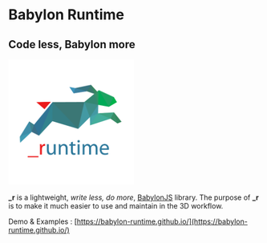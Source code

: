 # Babylon Runtime

## Code less, Babylon more

<img src="https://raw.githubusercontent.com/babylon-runtime/_r.assets/master/_runtime-logo/exports/_runtime-logo_circleWhite_512.png" alt="babylon runtime logo" width="250" >

**_r** is a lightweight, *write less, do more*, [BabylonJS](https://babylon.com) library. The purpose of **_r** is to make it much easier to use and maintain in the 3D workflow.

Demo & Examples : [https://babylon-runtime.github.io/](https://babylon-runtime.github.io/)